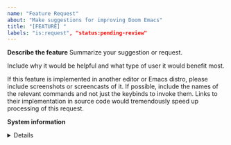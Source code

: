 ```yaml
---
name: "Feature Request"
about: "Make suggestions for improving Doom Emacs"
title: "[FEATURE] "
labels: "is:request", "status:pending-review"
---
```


**Describe the feature**
Summarize your suggestion or request.

Include why it would be helpful and what type of user it would benefit most.

If this feature is implemented in another editor or Emacs distro, please include
screenshots or screencasts of it. If possible, include the names of the relevant
commands and not just the keybinds to invoke them. Links to their implementation
in source code would tremendously speed up processing of this request.


**System information**
<details><pre>
Include the output of `M-x doom/info` or `~/.emacs.d/bin/doom info` here.
</pre></details>

